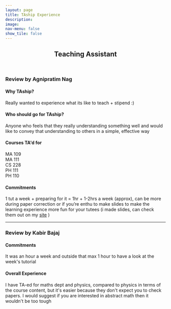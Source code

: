 ```yaml
---
layout: page
title: TAship Experience
description: 
image: 
nav-menu: false
show_tile: false
---
```


<!-- Main -->
<div id="main" class="alt">

<!-- One -->
<section id="one">
	<div class="inner">
		<header class="major">
			<h2>Teaching Assistant</h2>
		</header>

<!-- Content -->

<!-- first review -->
<h3>Review by Agnipratim Nag</h3>

<h4>Why TAship?</h4>
<p>Really wanted to experience what its like to teach + stipend :)</p>

<h4>Who should go for TAship?</h4>
<p>Anyone who feels that they really understanding something well and would like to convey that understanding to others in a simple, effective way</p>

<h4>Courses TA'd for</h4>
<p>MA 109<br>MA 111<br> CS 228<br> PH 111<br> PH 110</p>

<h4>Commitments</h4>
<p>1 tut a week + preparing for it = 1hr + 1-2hrs a week (approx), can be more during paper correction or if you’re enthu to make slides to make the learning experience more fun for your tutees (i made slides, can check them out on my <a href = "https://agnipratimnag.github.io/teaching/">site</a> )</p>

<!-- ######################################################################### -->


<!-- Second review -->
<hr>
<h3>Review by Kabir Bajaj</h3>

<h4>Commitments</h4>
<p>It was an hour a week and outside that max 1 hour to have a look at the week's tutorial</p>

<!-- <h4>Who should go for TAship</h4> -->

<h4>Overall Experience</h4>
<p>I have TA-ed for maths dept and physics,  compared to physics in terms of the course content, but it's easier because they don't expect you to check papers. I would suggest if you are interested in abstract math then it wouldn't be too tough</p>